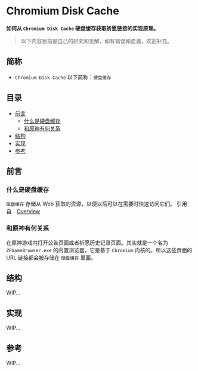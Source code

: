 # Chromium Disk Cache

**如何从 `Chromium Disk Cache` 硬盘缓存获取祈愿链接的实现原理。**

> 以下内容目前是自己的研究和见解，如有错误和遗漏，欢迎补充。

## 简称

- `Chromium Disk Cache` 以下简称：`硬盘缓存`

## 目录

- [前言](#前言)
  - [什么是硬盘缓存](#什么是硬盘缓存)
  - [和原神有何关系](#和原神有何关系)
- [结构](#结构)
- [实现](#实现)
- [参考](#参考)

## 前言

### 什么是硬盘缓存

`磁盘缓存` 存储从 Web 获取的资源，以便以后可以在需要时快速访问它们。
引用自：[Overview](https://www.chromium.org/developers/design-documents/network-stack/disk-cache/#overview)

### 和原神有何关系

在原神游戏内打开公告页面或者祈愿历史记录页面。其实就是一个名为 `ZFGameBrowser.exe` 的内置浏览器，它是基于 `Chromium` 内核的。所以这些页面的 URL 链接都会被存储在 `硬盘缓存` 里面。

## 结构

WIP...

## 实现

WIP...

## 参考

WIP...
